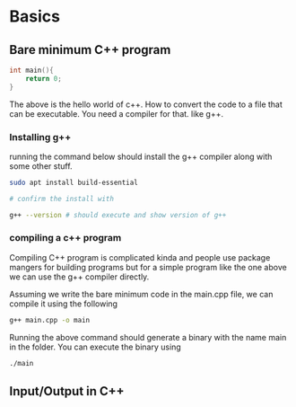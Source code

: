 # Basics

## Bare minimum C++ program

```c++
int main(){
    return 0;
}
```
The above is the hello world of c++. How to convert the code to a file that can be executable. You need a compiler for that. like g++.

### Installing g++
running the command below should install the g++ compiler along with some other stuff.

```bash
sudo apt install build-essential

# confirm the install with

g++ --version # should execute and show version of g++
```

### compiling a c++ program

Compiling C++ program is complicated kinda and people use package mangers for building programs but for a simple program like the one above we can use the g++ compiler directly.

Assuming we write the bare minimum code in the main.cpp file, we can compile it using the following

```bash
g++ main.cpp -o main
```

Running the above command should generate a binary with the name  main in the folder. You can execute the binary using 
```bash
./main
```

## Input/Output in C++